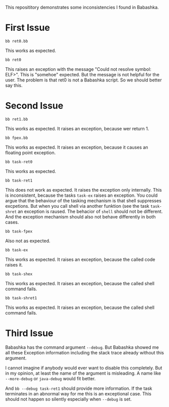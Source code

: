 This reposititory demonstrates some inconsistencies I found in Babashka.

# First Issue

````bb ret0.bb````

This works as expected.

````bb ret0````

This raises an exception with the message "Could not resolve symbol: ELF>". This is "somehoe" expected. But the message is not helpful for the user. The problem is that ret0 is not a Babashka script. So we should better say this.

# Second Issue

````bb ret1.bb````

This works as expected. It raises an exception, because wer return 1.

````bb fpex.bb````

This works as expected. It raises an exception, because it causes an floating point exception.

````bb task-ret0````

This works as expected.

````bb task-ret1````

This does not work as expected. It raises the exception only internally.
This is inconsistent, because the tasks `task-ex` raises an exception.
You could argue that the behaviour of the tasking mechanism is that shell
suppresses excpetions. But when you call shell via another funktion (see
the task `task-shret` an exception is raused. The behacior of `shell` should
not be different. And the exception mechanism should also not behave
differently in both cases.

````bb task-fpex````

Also not as expected.

````bb task-ex````

This works as expected. It raises an exception, because the called code raises it.

````bb task-shex````

This works as expected. It raises an exception, because the called shell command fails.

````bb task-shret1````

This works as expected. It raises an exception, because the called shell command fails.



# Third Issue

Babashka has the command argument `--debug`. But Babashka showed me all these
Exception information including the stack trace already without this argument.

I cannot imagine if anybody would ever want to disable this completely. But
in my opinion, at least the name of the argument is misleading. A name like
`--more-debug` or `java-debug` would fit better.

And `bb --debug task-ret1` should provide more information. If the task
terminates in an abnormal way for me this is an exceptional case. This should
not happen so silently especially when `--debug` is set.
